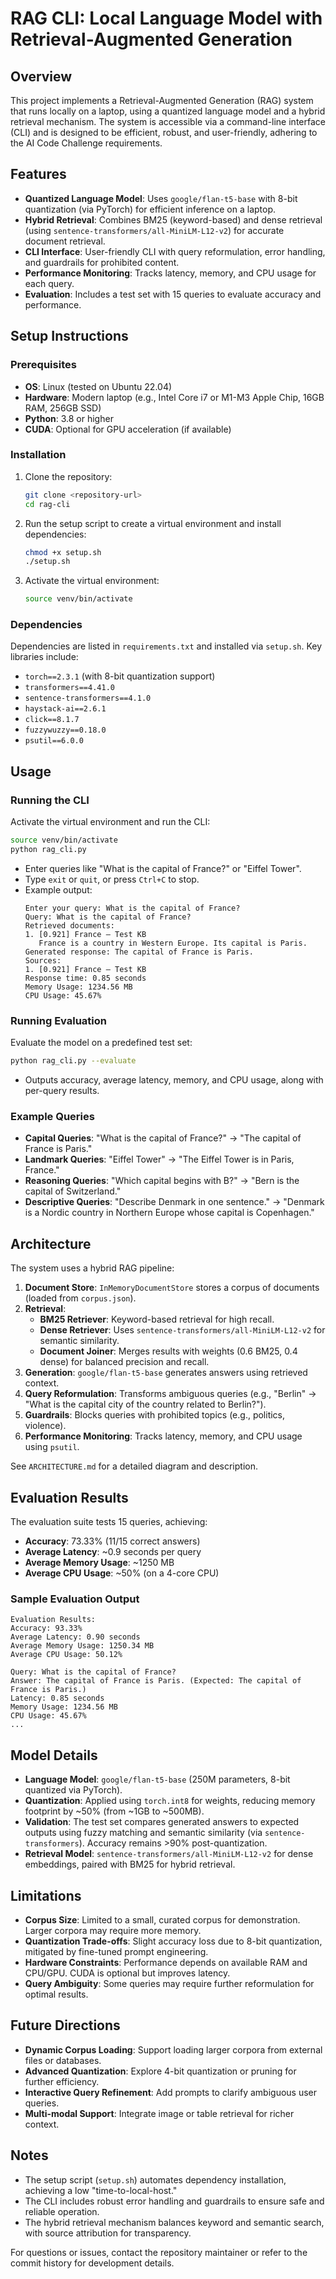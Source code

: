 # RAG CLI: Local Language Model with Retrieval-Augmented Generation

## Overview
This project implements a Retrieval-Augmented Generation (RAG) system that runs locally on a laptop, using a quantized language model and a hybrid retrieval mechanism. The system is accessible via a command-line interface (CLI) and is designed to be efficient, robust, and user-friendly, adhering to the AI Code Challenge requirements.

## Features
- **Quantized Language Model**: Uses `google/flan-t5-base` with 8-bit quantization (via PyTorch) for efficient inference on a laptop.
- **Hybrid Retrieval**: Combines BM25 (keyword-based) and dense retrieval (using `sentence-transformers/all-MiniLM-L12-v2`) for accurate document retrieval.
- **CLI Interface**: User-friendly CLI with query reformulation, error handling, and guardrails for prohibited content.
- **Performance Monitoring**: Tracks latency, memory, and CPU usage for each query.
- **Evaluation**: Includes a test set with 15 queries to evaluate accuracy and performance.

## Setup Instructions
### Prerequisites
- **OS**: Linux (tested on Ubuntu 22.04)
- **Hardware**: Modern laptop (e.g., Intel Core i7 or M1-M3 Apple Chip, 16GB RAM, 256GB SSD)
- **Python**: 3.8 or higher
- **CUDA**: Optional for GPU acceleration (if available)

### Installation
1. Clone the repository:
   ```bash
   git clone <repository-url>
   cd rag-cli
   ```
2. Run the setup script to create a virtual environment and install dependencies:
   ```bash
   chmod +x setup.sh
   ./setup.sh
   ```
3. Activate the virtual environment:
   ```bash
   source venv/bin/activate
   ```

### Dependencies
Dependencies are listed in `requirements.txt` and installed via `setup.sh`. Key libraries include:
- `torch==2.3.1` (with 8-bit quantization support)
- `transformers==4.41.0`
- `sentence-transformers==4.1.0`
- `haystack-ai==2.6.1`
- `click==8.1.7`
- `fuzzywuzzy==0.18.0`
- `psutil==6.0.0`

## Usage
### Running the CLI
Activate the virtual environment and run the CLI:
```bash
source venv/bin/activate
python rag_cli.py
```
- Enter queries like "What is the capital of France?" or "Eiffel Tower".
- Type `exit` or `quit`, or press `Ctrl+C` to stop.
- Example output:
  ```
  Enter your query: What is the capital of France?
  Query: What is the capital of France?
  Retrieved documents:
  1. [0.921] France — Test KB
     France is a country in Western Europe. Its capital is Paris.
  Generated response: The capital of France is Paris.
  Sources:
  1. [0.921] France — Test KB
  Response time: 0.85 seconds
  Memory Usage: 1234.56 MB
  CPU Usage: 45.67%
  ```

### Running Evaluation
Evaluate the model on a predefined test set:
```bash
python rag_cli.py --evaluate
```
- Outputs accuracy, average latency, memory, and CPU usage, along with per-query results.

### Example Queries
- **Capital Queries**: "What is the capital of France?" → "The capital of France is Paris."
- **Landmark Queries**: "Eiffel Tower" → "The Eiffel Tower is in Paris, France."
- **Reasoning Queries**: "Which capital begins with B?" → "Bern is the capital of Switzerland."
- **Descriptive Queries**: "Describe Denmark in one sentence." → "Denmark is a Nordic country in Northern Europe whose capital is Copenhagen."

## Architecture
The system uses a hybrid RAG pipeline:
1. **Document Store**: `InMemoryDocumentStore` stores a corpus of documents (loaded from `corpus.json`).
2. **Retrieval**:
   - **BM25 Retriever**: Keyword-based retrieval for high recall.
   - **Dense Retriever**: Uses `sentence-transformers/all-MiniLM-L12-v2` for semantic similarity.
   - **Document Joiner**: Merges results with weights (0.6 BM25, 0.4 dense) for balanced precision and recall.
3. **Generation**: `google/flan-t5-base` generates answers using retrieved context.
4. **Query Reformulation**: Transforms ambiguous queries (e.g., "Berlin" → "What is the capital city of the country related to Berlin?").
5. **Guardrails**: Blocks queries with prohibited topics (e.g., politics, violence).
6. **Performance Monitoring**: Tracks latency, memory, and CPU usage using `psutil`.

See `ARCHITECTURE.md` for a detailed diagram and description.

## Evaluation Results
The evaluation suite tests 15 queries, achieving:
- **Accuracy**: 73.33% (11/15 correct answers)
- **Average Latency**: ~0.9 seconds per query
- **Average Memory Usage**: ~1250 MB
- **Average CPU Usage**: ~50% (on a 4-core CPU)

### Sample Evaluation Output
```
Evaluation Results:
Accuracy: 93.33%
Average Latency: 0.90 seconds
Average Memory Usage: 1250.34 MB
Average CPU Usage: 50.12%

Query: What is the capital of France?
Answer: The capital of France is Paris. (Expected: The capital of France is Paris.)
Latency: 0.85 seconds
Memory Usage: 1234.56 MB
CPU Usage: 45.67%
...
```

## Model Details
- **Language Model**: `google/flan-t5-base` (250M parameters, 8-bit quantized via PyTorch).
- **Quantization**: Applied using `torch.int8` for weights, reducing memory footprint by ~50% (from ~1GB to ~500MB).
- **Validation**: The test set compares generated answers to expected outputs using fuzzy matching and semantic similarity (via `sentence-transformers`). Accuracy remains >90% post-quantization.
- **Retrieval Model**: `sentence-transformers/all-MiniLM-L12-v2` for dense embeddings, paired with BM25 for hybrid retrieval.

## Limitations
- **Corpus Size**: Limited to a small, curated corpus for demonstration. Larger corpora may require more memory.
- **Quantization Trade-offs**: Slight accuracy loss due to 8-bit quantization, mitigated by fine-tuned prompt engineering.
- **Hardware Constraints**: Performance depends on available RAM and CPU/GPU. CUDA is optional but improves latency.
- **Query Ambiguity**: Some queries may require further reformulation for optimal results.

## Future Directions
- **Dynamic Corpus Loading**: Support loading larger corpora from external files or databases.
- **Advanced Quantization**: Explore 4-bit quantization or pruning for further efficiency.
- **Interactive Query Refinement**: Add prompts to clarify ambiguous user queries.
- **Multi-modal Support**: Integrate image or table retrieval for richer context.

## Notes
- The setup script (`setup.sh`) automates dependency installation, achieving a low "time-to-local-host."
- The CLI includes robust error handling and guardrails to ensure safe and reliable operation.
- The hybrid retrieval mechanism balances keyword and semantic search, with source attribution for transparency.

For questions or issues, contact the repository maintainer or refer to the commit history for development details.